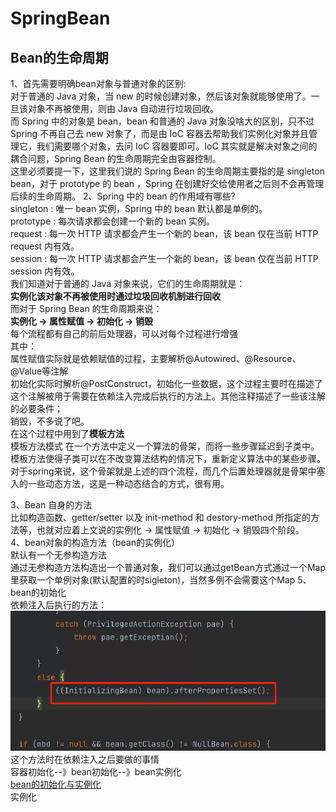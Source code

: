 # SpringBean
## Bean的生命周期
1、首先需要明确bean对象与普通对象的区别:  
  对于普通的 Java 对象，当 new 的时候创建对象，然后该对象就能够使用了。一旦该对象不再被使用，则由 Java 自动进行垃圾回收。  
  而 Spring 中的对象是 bean，bean 和普通的 Java 对象没啥大的区别，只不过 Spring 不再自己去 new 对象了，而是由 IoC 容器去帮助我们实例化对象并且管理它，我们需要哪个对象，去问 IoC 容器要即可。IoC 其实就是解决对象之间的耦合问题，Spring Bean 的生命周期完全由容器控制。  
  这里必须要提一下，这里我们说的 Spring Bean 的生命周期主要指的是 singleton bean，对于 prototype 的 bean ，Spring 在创建好交给使用者之后则不会再管理后续的生命周期。
2、Spring 中的 bean 的作用域有哪些?  
  singleton : 唯一 bean 实例，Spring 中的 bean 默认都是单例的。  
  prototype : 每次请求都会创建一个新的 bean 实例。  
  request : 每一次 HTTP 请求都会产生一个新的 bean，该 bean 仅在当前 HTTP request 内有效。  
  session : 每一次 HTTP 请求都会产生一个新的 bean，该 bean 仅在当前 HTTP session 内有效。  
  我们知道对于普通的 Java 对象来说，它们的生命周期就是：  
  **实例化该对象不再被使用时通过垃圾回收机制进行回收**  
  而对于 Spring Bean 的生命周期来说：  
  **实例化 -> 属性赋值 -> 初始化 -> 销毁**  
  每个流程都有自己的前后处理器，可以对每个过程进行增强  
  其中：  
    属性赋值实际就是依赖赋值的过程，主要解析@Autowired、@Resource、@Value等注解  
    初始化实际时解析@PostConstruct，初始化一些数据，这个过程主要时在描述了这个注解被用于需要在依赖注入完成后执行的方法上。其他注释描述了一些该注解的必要条件；  
    销毁，不多说了吧。  
  在这个过程中用到了**模板方法**  
    模板方法模式 在一个方法中定义一个算法的骨架，而将一些步骤延迟到子类中。模板方法使得子类可以在不改变算法结构的情况下，重新定义算法中的某些步骤。  
    对于spring来说，这个骨架就是上述的四个流程，而几个后置处理器就是骨架中塞入的一些动态方法，这是一种动态结合的方式，很有用。  

3、Bean 自身的方法  
  比如构造函数、getter/setter 以及 init-method 和 destory-method 所指定的方法等，也就对应着上文说的实例化 -> 属性赋值 -> 初始化 -> 销毁四个阶段。  
4、bean对象的构造方法（bean的实例化）  
  默认有一个无参构造方法  
  通过无参构造方法构造出一个普通对象，我们可以通过getBean方式通过一个Map里获取一个单例对象(默认配置的时sigleton)，当然多例不会需要这个Map
5、bean的初始化  
  依赖注入后执行的方法：  
  <img src="_v_images/20230606222621586_11652.png" alt="" style="width: 659px;">  
  这个方法时在依赖注入之后要做的事情  
  容器初始化--》bean初始化--》bean实例化  
  [bean的初始化与实例化](https://blog.csdn.net/qq_15037231/article/details/105938673)  
  实例化
